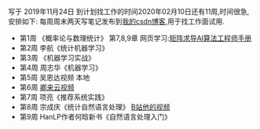 写于 2019年11月24日
到计划找工作的时间2020年02月10日还有11周,时间很急,安排如下:
每周周末两天写笔记发布到[我的csdn博客](http://www.csdn.net),用于找工作面试用.
- 第1周 《概率论与数理统计》 第7,8,9章  网页学习:[矩阵求导](https://blog.csdn.net/mounty_fsc/article/details/51588794)[AI算法工程师手册](http://huaxiaozhuan.com)
- 第2周 李航《统计机器学习》
- 第3周 《机器学习实战》
- 第4周 周志华《机器学习》
- 第5周 吴恩达视频 本地
- 第6周 [卿来云视频](https://edu.csdn.net/course/detail/6227)
- 第7周 项亮《推荐系统实践》
- 第8周 宗成庆《统计自然语言处理》 [B站他的视频](https://www.bilibili.com/video/av25084669)
- 第9周 HanLP作者何晗新书《自然语言处理入门》